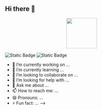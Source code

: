 ## Hi there 👋

<div id="header" align="center">
  <img src="https://media.giphy.com/media/tHIRLHtNwxpjIFqPdV/giphy.gif" width="100"/>
</div>

![Static Badge](https://img.shields.io/badge/py-python-blue?logo=python)
![Static Badge](https://img.shields.io/badge/-jupyter-black?logo=jupyter)


- 🔭 I’m currently working on ...
- 🌱 I’m currently learning ...
- 👯 I’m looking to collaborate on ...
- 🤔 I’m looking for help with ...
- 💬 Ask me about ...
- 📫 How to reach me: ...
- 😄 Pronouns: ...
- ⚡ Fun fact: ...
-->

